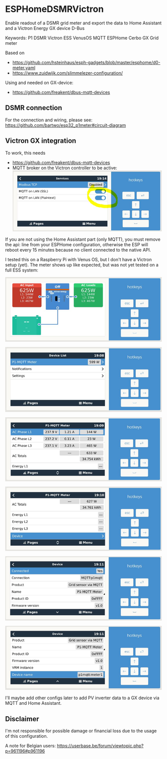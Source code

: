 # ESPHomeDSMRVictron
Enable readout of a DSMR grid meter and export the data to Home Assistant and a Victron Energy GX device D-Bus

Keywords: P1 DSMR Victron ESS VenusOS MQTT ESPHome Cerbo GX Grid meter

Based on
- https://github.com/hsteinhaus/esph-gadgets/blob/master/esphome/d0-meter.yaml
- https://www.zuidwijk.com/slimmelezer-configuration/

Using and needed on GX-device:
- https://github.com/freakent/dbus-mqtt-devices

## DSMR connection
For the connection and wiring, please see: https://github.com/bartwo/esp32_p1meter#circuit-diagram

## Victron GX integration
To work, this needs
- https://github.com/freakent/dbus-mqtt-devices
- MQTT broker on the Victron controller to be active:
![Victron main view](/images/EnableMQTT.JPG)

If you are not using the Home Assistant part (only MQTT), you must remove the api: line from your ESPHome configuration, otherwise the ESP will reboot every 15 minutes because no client connected to the native API.

I tested this on a Raspberry Pi with Venus OS, but I don't have a Victron setup (yet). The meter shows up like expected, but was not yet tested on a full ESS system:

![Victron main view](/images/overview.JPG)

![Victron main view](/images/Victron_Main.JPG)

![Victron main view](/images/Meter1.JPG)

![Victron main view](/images/meter2.JPG)

![Victron main view](/images/device1.JPG)

![Victron main view](/images/device2.JPG)

I'll maybe add other configs later to add PV inverter data to a GX device via MQTT and Home Assistant. 

## Disclaimer
I'm not responsible for possible damage or financial loss due to the usage of this configuration. 

A note for Belgian users:
https://userbase.be/forum/viewtopic.php?p=961196#p961196
